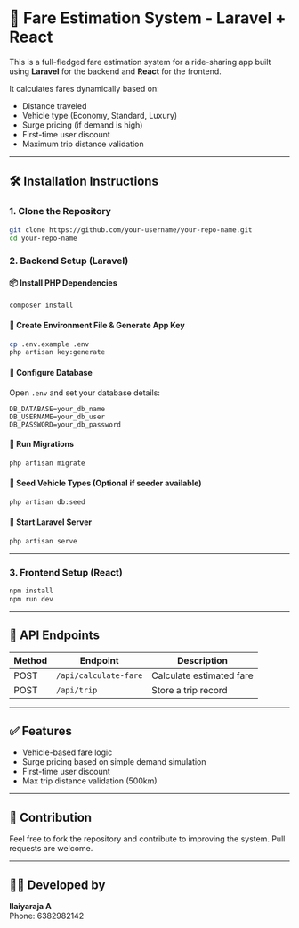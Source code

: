# 🚗 Fare Estimation System - Laravel + React

This is a full-fledged fare estimation system for a ride-sharing app built using **Laravel** for the backend and **React** for the frontend.

It calculates fares dynamically based on:
- Distance traveled
- Vehicle type (Economy, Standard, Luxury)
- Surge pricing (if demand is high)
- First-time user discount
- Maximum trip distance validation

---

## 🛠 Installation Instructions

### 1. Clone the Repository

```bash
git clone https://github.com/your-username/your-repo-name.git
cd your-repo-name
```

### 2. Backend Setup (Laravel)

#### 📦 Install PHP Dependencies
```bash
composer install
```

#### 🔑 Create Environment File & Generate App Key
```bash
cp .env.example .env
php artisan key:generate
```

#### 🧾 Configure Database
Open `.env` and set your database details:

```
DB_DATABASE=your_db_name
DB_USERNAME=your_db_user
DB_PASSWORD=your_db_password
```

#### 🧱 Run Migrations
```bash
php artisan migrate
```

#### 🧪 Seed Vehicle Types (Optional if seeder available)
```bash
php artisan db:seed
```

#### 🚀 Start Laravel Server
```bash
php artisan serve
```

---

### 3. Frontend Setup (React)

```bash
npm install
npm run dev
```


---

## 🔗 API Endpoints

| Method | Endpoint              | Description              |
|--------|------------------------|--------------------------|
| POST   | `/api/calculate-fare` | Calculate estimated fare |
| POST   | `/api/trip`           | Store a trip record      |

---

## ✅ Features

- Vehicle-based fare logic
- Surge pricing based on simple demand simulation
- First-time user discount
- Max trip distance validation (500km)

---

## 🤝 Contribution

Feel free to fork the repository and contribute to improving the system. Pull requests are welcome.

---

## 🧑‍💻 Developed by

**Ilaiyaraja A**  
Phone: 6382982142

